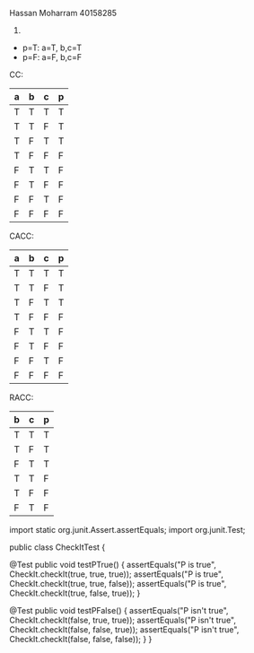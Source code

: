 Hassan Moharram 40158285

1.

- p=T: a=T, b,c=T
- p=F: a=F, b,c=F

CC:

| a | b | c | p |
|---|---|---|---|
| T | T | T | T |
| T | T | F | T |
| T | F | T | T |
| T | F | F | F |
| F | T | T | F |
| F | T | F | F |
| F | F | T | F |
| F | F | F | F |

CACC:

| a | b | c | p |
|---|---|---|---|
| T | T | T | T |
| T | T | F | T |
| T | F | T | T |
| T | F | F | F |
| F | T | T | F |
| F | T | F | F |
| F | F | T | F |
| F | F | F | F |

RACC:

| b | c | p |
|---|---|---|
| T | T | T |
| T | F | T |
| F | T | T |
| T | T | F |
| T | F | F |
| F | T | F |

  import static org.junit.Assert.assertEquals;
import org.junit.Test;

public class CheckItTest {

   @Test
   public void testPTrue() {
      assertEquals("P is true", CheckIt.checkIt(true, true, true));
      assertEquals("P is true", CheckIt.checkIt(true, true, false));
      assertEquals("P is true", CheckIt.checkIt(true, false, true));
   }

   @Test
   public void testPFalse() {
      assertEquals("P isn't true", CheckIt.checkIt(false, true, true));
      assertEquals("P isn't true", CheckIt.checkIt(false, false, true));
      assertEquals("P isn't true", CheckIt.checkIt(false, false, false));
   }
}
